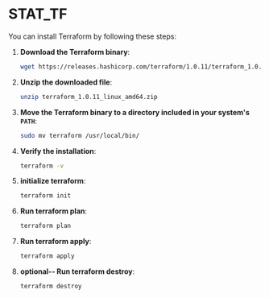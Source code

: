 # STAT_TF

 You can install Terraform by following these steps:

1. **Download the Terraform binary**:
   ```sh
   wget https://releases.hashicorp.com/terraform/1.0.11/terraform_1.0.11_linux_amd64.zip
   ```

2. **Unzip the downloaded file**:
   ```sh
   unzip terraform_1.0.11_linux_amd64.zip
   ```

3. **Move the Terraform binary to a directory included in your system's `PATH`**:
   ```sh
   sudo mv terraform /usr/local/bin/
   ```

4. **Verify the installation**:
   ```sh
   terraform -v
   ```
5. **initialize terraform**:
   ```sh
   terraform init
   ```
6. **Run terraform plan**:
   ```sh
   terraform plan
   ```
7. **Run terraform apply**:
   ```sh
   terraform apply
   ```
8. **optional-- Run terraform destroy**:
   ```sh
   terraform destroy
   ```